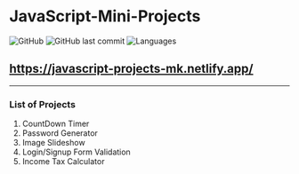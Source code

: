# JavaScript-Mini-Projects

![GitHub](https://img.shields.io/github/license/mohitkhedkar/JavaScript-Mini-Projects?style=flat)
![GitHub last commit](https://img.shields.io/github/last-commit/mohitkhedkar/JavaScript-Mini-Projects?style=flat)
![Languages](https://img.shields.io/github/languages/count/mohitkhedkar/JavaScript-Mini-Projects?style=flat-square)


## https://javascript-projects-mk.netlify.app/

---
### List of Projects
1. CountDown Timer
2. Password Generator
3. Image Slideshow
4. Login/Signup Form Validation
5. Income Tax Calculator